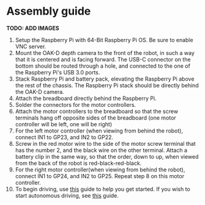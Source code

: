 # Assembly guide

**TODO: ADD IMAGES**

1. Setup the Raspberry Pi with 64-Bit Raspberry Pi OS. Be sure to enable VNC server.
2. Mount the OAK-D depth camera to the front of the robot, in such a way that it is centered and is facing forward. The USB-C connector on the bottom should be routed through a hole, and connected to the one of the Raspberry Pi's USB 3.0 ports.
3. Stack Raspberry Pi and battery pack, elevating the Raspberry Pi above the rest of the chassis. The Raspberry Pi stack should be directly behind the OAK-D camera.
4. Attach the breadboard directly behind the Raspberry Pi.
5. Solder the connectors for the motor controllers.
6. Attach the motor controllers to the breadboard so that the screw terminals hang off opposite sides of the breadboard (one motor controller will be left, one will be right)
7. For the left motor controller (when viewing from behind the robot), connect IN1 to GP23, and IN2 to GP22. 
8. Screw in the red motor wire to the side of the motor screw terminal that has the number 2, and the black wire on the other terminal. Attach a battery clip in the same way, so that the order, down to up, when viewed from the back of the robot is red-black-red-black.
9. For the right motor controller(when viewing from behind the robot), connect IN1 to GP24, and IN2 to GP25. Repeat step 8 on this motor controller.
11. To begin driving, use [this](https://github.com/EricLBuehler/The-Neuron/neuron-drive) guide to help you get started. If you wish to start autonomous driving, see [this](https://github.com/EricLBuehler/The-Neuron#getting-started) guide.
